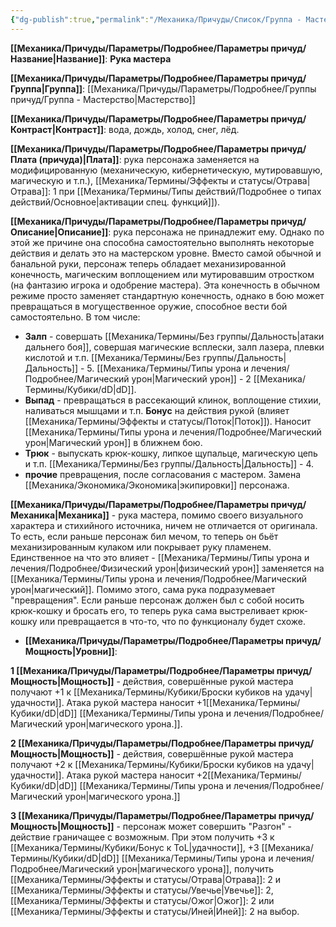 ```yaml
---
{"dg-publish":true,"permalink":"/Механика/Причуды/Список/Группа - Мастерство/Рука мастера/","noteIcon":"","created":"2025-09-11T18:52:04.768+03:00","updated":"2025-09-11T14:07:32.283+03:00"}
---
```




**[[Механика/Причуды/Параметры/Подробнее/Параметры причуд/Название\|Название]]**: **Рука мастера**

**[[Механика/Причуды/Параметры/Подробнее/Параметры причуд/Группа\|Группа]]**: [[Механика/Причуды/Параметры/Подробнее/Группы причуд/Группа - Мастерство\|Мастерство]] 

**[[Механика/Причуды/Параметры/Подробнее/Параметры причуд/Контраст\|Контраст]]**: вода, дождь, холод, снег, лёд. 

**[[Механика/Причуды/Параметры/Подробнее/Параметры причуд/Плата (причуда)\|Плата]]**: рука персонажа заменяется на модифицированную (механическую, кибернетическую, мутировавшую, магическую и т.п.),  [[Механика/Термины/Эффекты и статусы/Отрава\|Отрава]]: 1 при [[Механика/Термины/Типы действий/Подробнее о типах действий/Основное\|активации спец. функций]]).

**[[Механика/Причуды/Параметры/Подробнее/Параметры причуд/Описание\|Описание]]**: рука персонажа не принадлежит ему. Однако по этой же причине она способна самостоятельно выполнять некоторые действия и делать это на мастерском уровне. Вместо самой обычной и банальной руки, персонаж теперь обладает механизированной конечность, магическим воплощением или мутировавшим отростком (на фантазию игрока и одобрение мастера). Эта конечность в обычном режиме просто заменяет стандартную конечность, однако в бою может превращаться в могущественное оружие, способное вести бой самостоятельно. В том числе:


- **Залп** - совершать [[Механика/Термины/Без группы/Дальность\|атаки дальнего боя]], совершая магические всплески, залп лазера, плевки кислотой и т.п. [[Механика/Термины/Без группы/Дальность\|Дальность]] - 5. [[Механика/Термины/Типы урона и лечения/Подробнее/Магический урон\|Магический урон]] - 2 [[Механика/Термины/Кубики/dD\|dD]].
- **Выпад** - превращаться в рассекающий клинок, воплощение стихии, наливаться мышцами и т.п. **Бонус** на действия рукой (влияет [[Механика/Термины/Эффекты и статусы/Поток\|Поток]]). Наносит [[Механика/Термины/Типы урона и лечения/Подробнее/Магический урон\|Магический урон]] в ближнем бою.
- **Трюк** - выпускать крюк-кошку, липкое щупальце, магическую цепь и т.п. [[Механика/Термины/Без группы/Дальность\|Дальность]] - 4. 
- **прочие** превращения, после согласования с мастером. Замена [[Механика/Экономика/Экономика\|экипировки]] персонажа. 


**[[Механика/Причуды/Параметры/Подробнее/Параметры причуд/Механика\|Механика]]** - рука мастера, помимо своего визуального характера и стихийного источника, ничем не отличается от оригинала. То есть, если раньше персонаж бил мечом, то теперь он бьёт механизированным кулаком или покрывает руку пламенем. Единственное на что это влияет - [[Механика/Термины/Типы урона и лечения/Подробнее/Физический урон\|физический урон]] заменяется на [[Механика/Термины/Типы урона и лечения/Подробнее/Магический урон\|магический]]. Помимо этого, сама рука подразумевает "превращения". Если раньше персонаж должен был с собой носить крюк-кошку и бросать его, то теперь рука сама выстреливает крюк-кошку или превращается в что-то, что по функционалу будет схоже. 


- **[[Механика/Причуды/Параметры/Подробнее/Параметры причуд/Мощность\|Уровни]]**:

**1 [[Механика/Причуды/Параметры/Подробнее/Параметры причуд/Мощность\|Мощность]]** - действия, совершённые рукой мастера получают +1 к [[Механика/Термины/Кубики/Броски кубиков на удачу\|удачности]]. Атака рукой мастера наносит +1[[Механика/Термины/Кубики/dD\|dD]] [[Механика/Термины/Типы урона и лечения/Подробнее/Магический урон\|магического урона.]]. 

**2 [[Механика/Причуды/Параметры/Подробнее/Параметры причуд/Мощность\|Мощность]]** - действия, совершённые рукой мастера получают +2 к [[Механика/Термины/Кубики/Броски кубиков на удачу\|удачности]]. Атака рукой мастера наносит +2[[Механика/Термины/Кубики/dD\|dD]] [[Механика/Термины/Типы урона и лечения/Подробнее/Магический урон\|магического урона.]]

**3 [[Механика/Причуды/Параметры/Подробнее/Параметры причуд/Мощность\|Мощность]]** - персонаж может совершить "Разгон" - действие граничащее с возможным. При этом получить +3 к [[Механика/Термины/Кубики/Бонус к ToL\|удачности]], +3 [[Механика/Термины/Кубики/dD\|dD]] [[Механика/Термины/Типы урона и лечения/Подробнее/Магический урон\|магического урона]], получить [[Механика/Термины/Эффекты и статусы/Отрава\|Отрава]]: 2 и [[Механика/Термины/Эффекты и статусы/Увечье\|Увечье]]: 2, [[Механика/Термины/Эффекты и статусы/Ожог\|Ожог]]: 2 или [[Механика/Термины/Эффекты и статусы/Иней\|Иней]]: 2 на выбор. 
